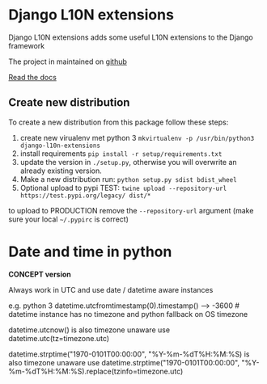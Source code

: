 # Django L10N extensions
Django L10N extensions adds some useful L10N extensions to the Django framework

The project in maintained on [github](https://github.com/ceasaro/django-l10n-extensions)

[Read the docs](http://django-l10n-extensions.readthedocs.io)


 ## Create new distribution
 To create a new distribution from this package follow these steps:
 1) create new virualenv met python 3 `mkvirtualenv -p /usr/bin/python3 django-l10n-extensions`
 2) install requirements `pip install -r setup/requirements.txt`
 3) update the version in `./setup.py`, otherwise you will overwrite an already existing version. 
 4) Make a new distribution run: `python setup.py sdist bdist_wheel`
 5) Optional upload to pypi TEST: `twine upload --repository-url https://test.pypi.org/legacy/ dist/*` 
 
 to upload to PRODUCTION remove the `--repository-url` argument (make sure your local `~/.pypirc` is correct)
 

# Date and time in python
**CONCEPT version**

Always work in UTC and use date / datetime aware instances

e.g. python 3
datetime.utcfromtimestamp(0).timestamp() --> -3600  # datetime instance has no timezone and python fallback on OS timezone

datetime.utcnow() is also timezone unaware
use 
datetime.utc(tz=timezone.utc)

datetime.strptime("1970-0101T00:00:00", "%Y-%m-%dT%H:%M:%S) is also timezone unaware
use
datetime.strptime("1970-0101T00:00:00", "%Y-%m-%dT%H:%M:%S).replace(tzinfo=timezone.utc)